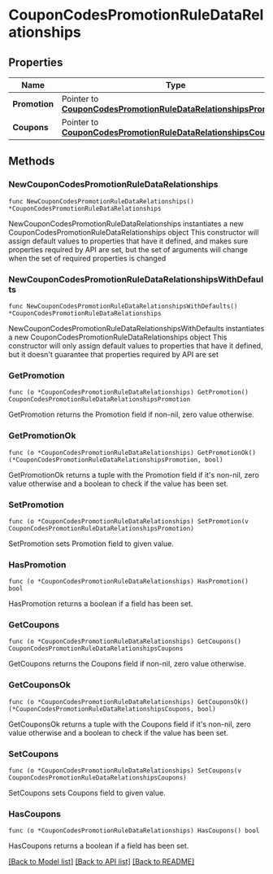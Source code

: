# CouponCodesPromotionRuleDataRelationships

## Properties

Name | Type | Description | Notes
------------ | ------------- | ------------- | -------------
**Promotion** | Pointer to [**CouponCodesPromotionRuleDataRelationshipsPromotion**](CouponCodesPromotionRuleDataRelationshipsPromotion.md) |  | [optional] 
**Coupons** | Pointer to [**CouponCodesPromotionRuleDataRelationshipsCoupons**](CouponCodesPromotionRuleDataRelationshipsCoupons.md) |  | [optional] 

## Methods

### NewCouponCodesPromotionRuleDataRelationships

`func NewCouponCodesPromotionRuleDataRelationships() *CouponCodesPromotionRuleDataRelationships`

NewCouponCodesPromotionRuleDataRelationships instantiates a new CouponCodesPromotionRuleDataRelationships object
This constructor will assign default values to properties that have it defined,
and makes sure properties required by API are set, but the set of arguments
will change when the set of required properties is changed

### NewCouponCodesPromotionRuleDataRelationshipsWithDefaults

`func NewCouponCodesPromotionRuleDataRelationshipsWithDefaults() *CouponCodesPromotionRuleDataRelationships`

NewCouponCodesPromotionRuleDataRelationshipsWithDefaults instantiates a new CouponCodesPromotionRuleDataRelationships object
This constructor will only assign default values to properties that have it defined,
but it doesn't guarantee that properties required by API are set

### GetPromotion

`func (o *CouponCodesPromotionRuleDataRelationships) GetPromotion() CouponCodesPromotionRuleDataRelationshipsPromotion`

GetPromotion returns the Promotion field if non-nil, zero value otherwise.

### GetPromotionOk

`func (o *CouponCodesPromotionRuleDataRelationships) GetPromotionOk() (*CouponCodesPromotionRuleDataRelationshipsPromotion, bool)`

GetPromotionOk returns a tuple with the Promotion field if it's non-nil, zero value otherwise
and a boolean to check if the value has been set.

### SetPromotion

`func (o *CouponCodesPromotionRuleDataRelationships) SetPromotion(v CouponCodesPromotionRuleDataRelationshipsPromotion)`

SetPromotion sets Promotion field to given value.

### HasPromotion

`func (o *CouponCodesPromotionRuleDataRelationships) HasPromotion() bool`

HasPromotion returns a boolean if a field has been set.

### GetCoupons

`func (o *CouponCodesPromotionRuleDataRelationships) GetCoupons() CouponCodesPromotionRuleDataRelationshipsCoupons`

GetCoupons returns the Coupons field if non-nil, zero value otherwise.

### GetCouponsOk

`func (o *CouponCodesPromotionRuleDataRelationships) GetCouponsOk() (*CouponCodesPromotionRuleDataRelationshipsCoupons, bool)`

GetCouponsOk returns a tuple with the Coupons field if it's non-nil, zero value otherwise
and a boolean to check if the value has been set.

### SetCoupons

`func (o *CouponCodesPromotionRuleDataRelationships) SetCoupons(v CouponCodesPromotionRuleDataRelationshipsCoupons)`

SetCoupons sets Coupons field to given value.

### HasCoupons

`func (o *CouponCodesPromotionRuleDataRelationships) HasCoupons() bool`

HasCoupons returns a boolean if a field has been set.


[[Back to Model list]](../README.md#documentation-for-models) [[Back to API list]](../README.md#documentation-for-api-endpoints) [[Back to README]](../README.md)


